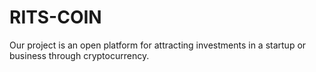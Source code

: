 # RITS-COIN
Our project is an open platform for attracting investments in a startup or business through cryptocurrency.
